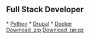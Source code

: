 ## Full Stack Developer

<section id="introduction" class="clearfix">
  * <a href="">Python</a>
  * <a href="">Drupal</a>
  * <a href="">Docker</a>
</section>


<section id="links" class="clearfix">        
  <a href="https://github.com/pages-themes/tactile/zipball/master" id="download-zip" class="button"><span>Download .zip</span></a>
  <a href="https://github.com/pages-themes/tactile/tarball/master" id="download-tar-gz" class="button"><span>Download .tar.gz</span></a>
</section>
